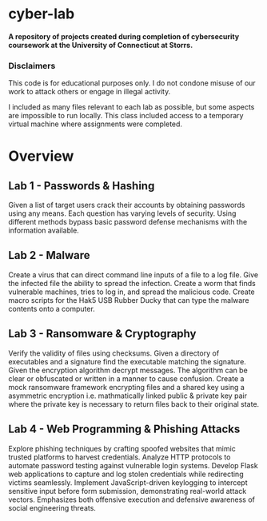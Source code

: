 # cyber-lab
#### A repository of projects created during completion of cybersecurity coursework at the University of Connecticut at Storrs.

### Disclaimers
This code is for educational purposes only. I do not condone misuse of our work to attack others or engage in illegal activity. 

I included as many files relevant to each lab as possible, but some aspects are impossible to run locally. This class included access to a temporary virtual machine where assignments were completed.

# Overview

## Lab 1 - Passwords & Hashing
Given a list of target users crack their accounts by obtaining passwords using any means. Each question has varying levels of security. Using different methods bypass basic password defense mechanisms with the information available.

## Lab 2 - Malware
Create a virus that can direct command line inputs of a file to a log file. Give the infected file the ability to spread the infection. Create a worm that finds vulnerable machines, tries to log in, and spread the malicious code. Create macro scripts for the Hak5 USB Rubber Ducky that can type the malware contents onto a computer.

## Lab 3 - Ransomware & Cryptography
Verify the validity of files using checksums. Given a directory of executables and a signature find the executable matching the signature. Given the encryption algorithm decrypt messages. The algorithm can be clear or obfuscated or written in a manner to cause confusion. Create a mock ransomware framework encrypting files and a shared key using a asymmetric encryption i.e. mathmatically linked public & private key pair where the private key is necessary to return files back to their original state.

## Lab 4 - Web Programming & Phishing Attacks
Explore phishing techniques by crafting spoofed websites that mimic trusted platforms to harvest credentials. Analyze HTTP protocols to automate password testing against vulnerable login systems. Develop Flask web applications to capture and log stolen credentials while redirecting victims seamlessly. Implement JavaScript-driven keylogging to intercept sensitive input before form submission, demonstrating real-world attack vectors. Emphasizes both offensive execution and defensive awareness of social engineering threats.
